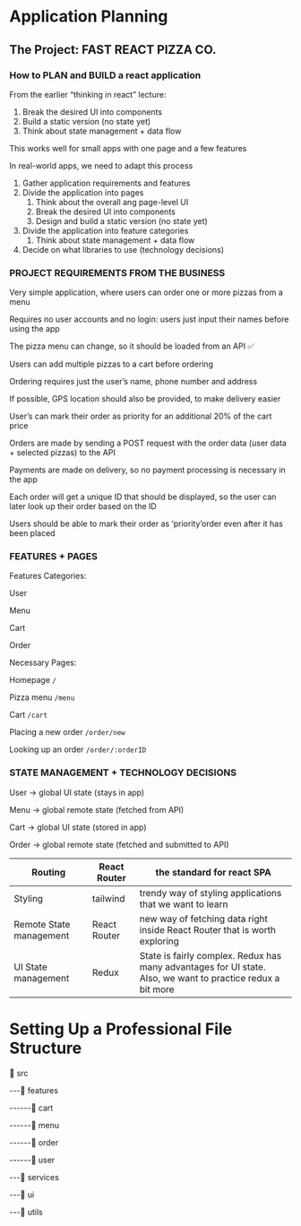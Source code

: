 # Application Planning

## The Project: FAST REACT PIZZA CO.

### How to PLAN and BUILD a react application

From the earlier “thinking in react” lecture:

1. Break the desired UI into components
2. Build a static version (no state yet)
3. Think about state management + data flow

This works well for small apps with one page and a few features

In real-world apps, we need to adapt this process

1. Gather application requirements and features
2. Divide the application into pages
    1. Think about the overall ang page-level UI
    2. Break the desired UI into components
    3. Design and build a static version (no state yet)
3. Divide the application into feature categories
    1. Think about state management + data flow
4. Decide on what libraries to use (technology decisions)

### PROJECT REQUIREMENTS FROM THE BUSINESS

Very simple application, where users can order one or more pizzas from a menu

Requires no user accounts and no login: users just input their names before using the app

The pizza menu can change, so it should be loaded from an API ✅

Users can add multiple pizzas to a cart before ordering

Ordering requires just the user’s name, phone number and address

If possible, GPS location should also be provided, to make delivery easier

User’s can mark their order as priority for an additional 20% of the cart price

Orders are made by sending a POST request with the order data (user data + selected pizzas) to the API

Payments are made on delivery, so no payment processing is necessary in the app

Each order will get a unique ID that should be displayed, so the user can later look up their order based on the ID

Users should be able to mark their order as ‘priority’order even after it has been placed

### FEATURES + PAGES

Features Categories:

User

Menu

Cart

Order

Necessary Pages:

Homepage `/`

Pizza menu `/menu`

Cart `/cart`

Placing a new order `/order/new`

Looking up an order `/order/:orderID`

### STATE MANAGEMENT + TECHNOLOGY DECISIONS

User → global UI state (stays in app)

Menu → global remote state (fetched from API)

Cart → global UI state (stored in app)

Order → global remote state (fetched and submitted to API)

| Routing | React Router | the standard for react SPA |
| --- | --- | --- |
| Styling | tailwind | trendy way of styling applications that we want to learn |
| Remote State management | React Router | new way of fetching data right inside React Router that is worth exploring |
| UI State management | Redux | State is fairly complex. Redux has many advantages for UI state. Also, we want to practice redux a bit more |

# Setting Up a Professional File Structure

📁 src

---📁 features

------📁 cart

------📁 menu

------📁 order

------📁 user

---📁 services

---📁 ui

---📁 utils